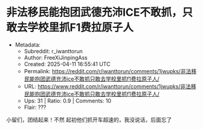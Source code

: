 # 非法移民能抱团武德充沛ICE不敢抓，只敢去学校里抓F1费拉原子人

- Metadata:
  - Subreddit: r_iwanttorun
  - Author: FreeXiJinpingAss
  - Created: 2025-04-11 16:55:41 UTC
  - Permalink: https://reddit.com/r/iwanttorun/comments/1jwupks/非法移民能抱团武德充沛ice不敢抓只敢去学校里抓f1费拉原子人/
  - URL: https://www.reddit.com/r/iwanttorun/comments/1jwupks/非法移民能抱团武德充沛ice不敢抓只敢去学校里抓f1费拉原子人/
  - Ups: 31 | Ratio: 0.9 | Comments: 10
  - Flair: ???


小留们，团结起来！不然 起初他们抓开车超速的，我没说话，后面忘了

